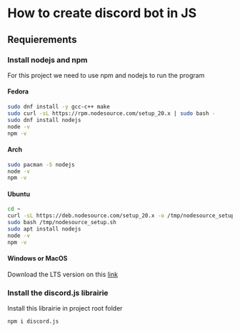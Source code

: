 # How to create discord bot in JS

## Requierements

### Install nodejs and npm

For this project we need to use npm and nodejs to run the program

#### Fedora
```bash
sudo dnf install -y gcc-c++ make
sudo curl -sL https://rpm.nodesource.com/setup_20.x | sudo bash - 
sudo dnf install nodejs
node -v
npm -v
```

#### Arch

```bash
sudo pacman -S nodejs
node -v
npm -v
```

#### Ubuntu

```bash
cd ~
curl -sL https://deb.nodesource.com/setup_20.x -o /tmp/nodesource_setup.sh
sudo bash /tmp/nodesource_setup.sh
sudo apt install nodejs
node -v
npm -v
```

#### Windows or MacOS

Download the LTS version on this [link](https://nodejs.org/en)


### Install the discord.js librairie

Install this librairie in project root folder

```bash
npm i discord.js
```
